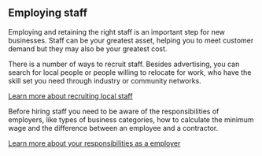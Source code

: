 ## Employing staff

Employing and retaining the right staff is an important step for new businesses. Staff can be your greatest asset, helping you to meet customer demand but they may also be your greatest cost.

There is a number of ways to recruit staff. Besides advertising, you can search for local people or people willing to relocate for work, who have the skill set you need through industry or community networks.

[Learn more about recruiting local staff]()

Before hiring staff you need to be aware of the responsibilities of employers, like types of business categories, how to calculate the minimum wage and the difference between an employee and a contractor.

[Learn more about your responsibilities as a employer]()
